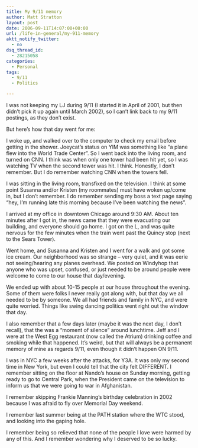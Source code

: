 ```yaml
---
title: My 9/11 memory
author: Matt Stratton
layout: post
date: 2006-09-11T14:07:00+00:00
url: /life-in-general/my-911-memory
aktt_notify_twitter:
  - no
dsq_thread_id:
  - 28215058
categories:
  - Personal
tags:
  - 9/11
  - Politics

---
```

I was not keeping my LJ during 9/11 (I started it in April of 2001, but then didn&#8217;t pick it up again until March 2002), so I can&#8217;t link back to my 9/11 postings, as they don&#8217;t exist.

But here&#8217;s how that day went for me:

I woke up, and walked over to the computer to check my email before getting in the shower. Joeycat&#8217;s status on YIM was something like &#8220;a plane flew into the World Trade Center&#8221;. So I went back into the living room, and turned on CNN. I think was when only one tower had been hit yet, so I was watching TV when the second tower was hit. I think. Honestly, I don&#8217;t remember. But I do remember watching CNN when the towers fell.

I was sitting in the living room, transfixed on the television. I think at some point Susanna and/or Kristen (my roommates) must have woken up/come in, but I don&#8217;t remember. I do remember sending my boss a text page saying &#8220;hey, I&#8217;m running late this morning because I&#8217;ve been watching the news&#8221;.

I arrived at my office in downtown Chicago around 9:30 AM. About ten minutes after I got in, the news came that they were evacuating our building, and everyone should go home. I got on the L, and was quite nervous for the few minutes when the train went past the Quincy stop (next to the Sears Tower).

Went home, and Susanna and Kristen and I went for a walk and got some ice cream. Our neighborhood was so strange &#8211; very quiet, and it was eerie not seeing/hearing any planes overhead. We posted on Windyhop that anyone who was upset, confused, or just needed to be around people were welcome to come to our house that day/evening.

We ended up with about 10-15 people at our house throughout the evening. Some of them were folks I never really got along with, but that day we all needed to be by someone. We all had friends and family in NYC, and were quite worried. Things like swing dancing politics went right out the window that day.

I also remember that a few days later (maybe it was the next day, I don&#8217;t recall), that the was a &#8220;moment of silence&#8221; around lunchtime. Jeff and I were at the West Egg restaurant (now called the Atrium) drinking coffee and smoking while that happened. It&#8217;s weird, but that will always be a permanent memory of mine as regards 9/11, even though it didn&#8217;t happen ON 9/11.

I was in NYC a few weeks after the attacks, for Y3A. It was only my second time in New York, but even I could tell that the city felt DIFFERENT. I remember sitting on the floor at Nando&#8217;s house on Sunday morning, getting ready to go to Central Park, when the President came on the television to inform us that we were going to war in Afghanistan.

I remember skipping Frankie Manning&#8217;s birthday celebration in 2002 because I was afraid to fly over Memorial Day weekend.

I remember last summer being at the PATH station where the WTC stood, and looking into the gaping hole.

I remember being so relieved that none of the people I love were harmed by any of this. And I remember wondering why I deserved to be so lucky.